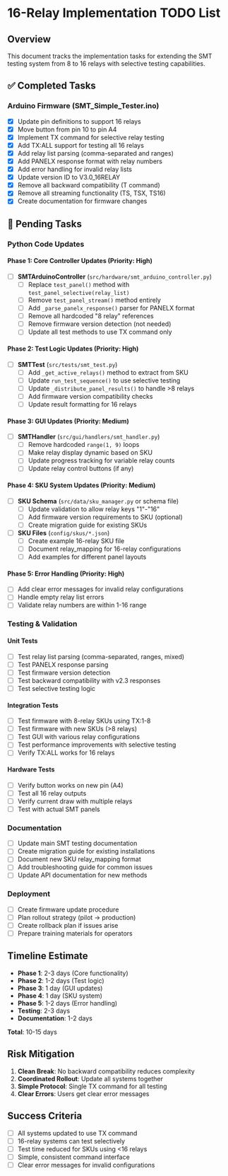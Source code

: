 # 16-Relay Implementation TODO List

## Overview
This document tracks the implementation tasks for extending the SMT testing system from 8 to 16 relays with selective testing capabilities.

## ✅ Completed Tasks

### Arduino Firmware (SMT_Simple_Tester.ino)
- [x] Update pin definitions to support 16 relays
- [x] Move button from pin 10 to pin A4
- [x] Implement TX command for selective relay testing
- [x] Add TX:ALL support for testing all 16 relays
- [x] Add relay list parsing (comma-separated and ranges)
- [x] Add PANELX response format with relay numbers
- [x] Add error handling for invalid relay lists
- [x] Update version ID to V3.0_16RELAY
- [x] Remove all backward compatibility (T command)
- [x] Remove all streaming functionality (TS, TSX, TS16)
- [x] Create documentation for firmware changes

## 🔲 Pending Tasks

### Python Code Updates

#### Phase 1: Core Controller Updates (Priority: High)
- [ ] **SMTArduinoController** (`src/hardware/smt_arduino_controller.py`)
  - [ ] Replace `test_panel()` method with `test_panel_selective(relay_list)`
  - [ ] Remove `test_panel_stream()` method entirely
  - [ ] Add `_parse_panelx_response()` parser for PANELX format
  - [ ] Remove all hardcoded "8 relay" references
  - [ ] Remove firmware version detection (not needed)
  - [ ] Update all test methods to use TX command only

#### Phase 2: Test Logic Updates (Priority: High)
- [ ] **SMTTest** (`src/tests/smt_test.py`)
  - [ ] Add `_get_active_relays()` method to extract from SKU
  - [ ] Update `run_test_sequence()` to use selective testing
  - [ ] Update `_distribute_panel_results()` to handle >8 relays
  - [ ] Add firmware version compatibility checks
  - [ ] Update result formatting for 16 relays

#### Phase 3: GUI Updates (Priority: Medium)
- [ ] **SMTHandler** (`src/gui/handlers/smt_handler.py`)
  - [ ] Remove hardcoded `range(1, 9)` loops
  - [ ] Make relay display dynamic based on SKU
  - [ ] Update progress tracking for variable relay counts
  - [ ] Update relay control buttons (if any)

#### Phase 4: SKU System Updates (Priority: Medium)
- [ ] **SKU Schema** (`src/data/sku_manager.py` or schema file)
  - [ ] Update validation to allow relay keys "1"-"16"
  - [ ] Add firmware version requirements to SKU (optional)
  - [ ] Create migration guide for existing SKUs

- [ ] **SKU Files** (`config/skus/*.json`)
  - [ ] Create example 16-relay SKU file
  - [ ] Document relay_mapping for 16-relay configurations
  - [ ] Add examples for different panel layouts

#### Phase 5: Error Handling (Priority: High)
- [ ] Add clear error messages for invalid relay configurations
- [ ] Handle empty relay list errors
- [ ] Validate relay numbers are within 1-16 range

### Testing & Validation

#### Unit Tests
- [ ] Test relay list parsing (comma-separated, ranges, mixed)
- [ ] Test PANELX response parsing
- [ ] Test firmware version detection
- [ ] Test backward compatibility with v2.3 responses
- [ ] Test selective testing logic

#### Integration Tests
- [ ] Test firmware with 8-relay SKUs using TX:1-8
- [ ] Test firmware with new SKUs (>8 relays)
- [ ] Test GUI with various relay configurations
- [ ] Test performance improvements with selective testing
- [ ] Verify TX:ALL works for 16 relays

#### Hardware Tests
- [ ] Verify button works on new pin (A4)
- [ ] Test all 16 relay outputs
- [ ] Verify current draw with multiple relays
- [ ] Test with actual SMT panels

### Documentation

- [ ] Update main SMT testing documentation
- [ ] Create migration guide for existing installations
- [ ] Document new SKU relay_mapping format
- [ ] Add troubleshooting guide for common issues
- [ ] Update API documentation for new methods

### Deployment

- [ ] Create firmware update procedure
- [ ] Plan rollout strategy (pilot → production)
- [ ] Create rollback plan if issues arise
- [ ] Prepare training materials for operators

## Timeline Estimate

- **Phase 1**: 2-3 days (Core functionality)
- **Phase 2**: 1-2 days (Test logic)
- **Phase 3**: 1 day (GUI updates)
- **Phase 4**: 1 day (SKU system)
- **Phase 5**: 1-2 days (Error handling)
- **Testing**: 2-3 days
- **Documentation**: 1-2 days

**Total**: 10-15 days

## Risk Mitigation

1. **Clean Break**: No backward compatibility reduces complexity
2. **Coordinated Rollout**: Update all systems together
3. **Simple Protocol**: Single TX command for all testing
4. **Clear Errors**: Users get clear error messages

## Success Criteria

- [ ] All systems updated to use TX command
- [ ] 16-relay systems can test selectively
- [ ] Test time reduced for SKUs using <16 relays
- [ ] Simple, consistent command interface
- [ ] Clear error messages for invalid configurations